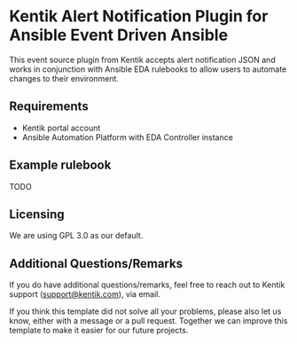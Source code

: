 # Kentik Alert Notification Plugin for Ansible Event Driven Ansible

This event source plugin from Kentik accepts alert notification JSON and works in conjunction with Ansible EDA rulebooks to allow users to automate changes to their environment.

## Requirements
* Kentik portal account
* Ansible Automation Platform with EDA Controller instance

## Example rulebook
TODO

## Licensing
We are using GPL 3.0 as our default.

## Additional Questions/Remarks

If you do have additional questions/remarks, feel free to reach out to Kentik support (support@kentik.com), via email.

If you think this template did not solve all your problems, please also let us know, either with a message or a pull request.
Together we can improve this template to make it easier for our future projects.